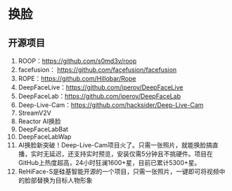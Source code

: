# 换脸

## 开源项目
1. ROOP：https://github.com/s0md3v/roop
2. facefusion： https://github.com/facefusion/facefusion
3. ROPE：https://github.com/Hillobar/Rope
4. DeepFaceLive：https://github.com/iperov/DeepFaceLive
5. DeepFaceLab：https://github.com/iperov/DeepFaceLab
6. Deep-Live-Cam：https://github.com/hacksider/Deep-Live-Cam
6. StreamV2V
7. Reactor AI换脸
8. DeepFaceLabBat
8. DeepFaceLabWap 
9. AI换脸新突破！Deep-Live-Cam项目火了。只需一张照片，就能换脸搞直播，实时无延迟，还支持实时预览，安装仅需5分钟且不挑硬件。项目在GitHub上热度超高，24小时狂澜1600+星，目前已累计5300+星。
10. ReHiFace-S是硅基智能开源的一个项目，只需一张照片，一键即可将视频中的脸部替换为目标人物形象